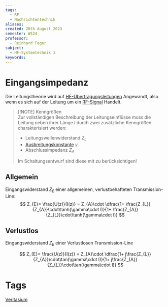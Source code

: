 ```yaml
---
tags:
  - RF
  - Nachrichtentechnik
aliases: 
created: 20th August 2023
semester: WS24
professor:
  - Reinhard Feger
subject:
  - HF-Systemtechnik 1
keywords:
---
```


# Eingangsimpedanz

Die Leitungstheorie wird auf [HF-Übertragungsleitungen](Transmission%20Line.md) Angewandt, also wenn es sich auf der Leitung um ein [RF-Signal](RF-Signal.md) Handelt.

> [!NOTE] Kenngrößen  
> Zur vollständigen Beschreibung der Leitungseinflüsse muss die Leitung neben ihrer Länge $l$ durch zwei zusätzliche Kenngrößen charakterisiert werden:
> - Leitungswellenwiderstand $Z_{L}$
> - [Ausbreitungskonstante](Telegraphengleichung.md) $\gamma$.
> - Abschlussimpedanz $Z_{A}$
> 
> Im Schaltungsentwurf sind diese mit zu berücksichtigen!

## Allgemein

Eingangswiderstand $Z_{E}$ einer allgemeinen, verlustbehafteten Transmission-Line:
$$
Z_{E}= \frac{U(z)}{I(z)} = Z_{A}\cdot \dfrac{1+ \frac{Z_{L}}{Z_{A}}\cdot\tanh(\gamma\cdot l)}{1+ \frac{Z_{A}}{Z_{L}}\cdot\tanh(\gamma\cdot l)}
$$

## Verlustlos

Eingangswiderstand $Z_{E}$ einer Verlustlosen Transmission-Line

$$
Z_{E}= \frac{U(z)}{I(z)} = Z_{A}\cdot \dfrac{1+ j\frac{Z_{L}}{Z_{A}}\cdot\tan(\gamma\cdot l)}{1+ j\frac{Z_{A}}{Z_{L}}\cdot\tan(\gamma\cdot l)}
$$

# Tags

[Veritasium](https://www.youtube.com/watch?v=oI_X2cMHNe0)